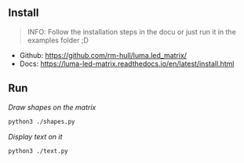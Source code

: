 ## Install

> INFO: Follow the installation steps in the docu or just run it in the examples folder ;D

- Github: https://github.com/rm-hull/luma.led_matrix/
- Docs: https://luma-led-matrix.readthedocs.io/en/latest/install.html

## Run 

*Draw shapes on the matrix*
```bash
python3 ./shapes.py
```

*Display text on it*
```bash
python3 ./text.py
```
